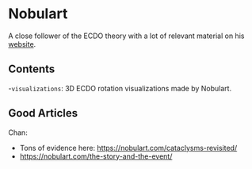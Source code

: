 # Nobulart

A close follower of the ECDO theory with a lot of relevant material on his [website](https://nobulart.com/).

## Contents

-`visualizations`: 3D ECDO rotation visualizations made by Nobulart.

## Good Articles

Chan:
- Tons of evidence here: https://nobulart.com/cataclysms-revisited/
- https://nobulart.com/the-story-and-the-event/